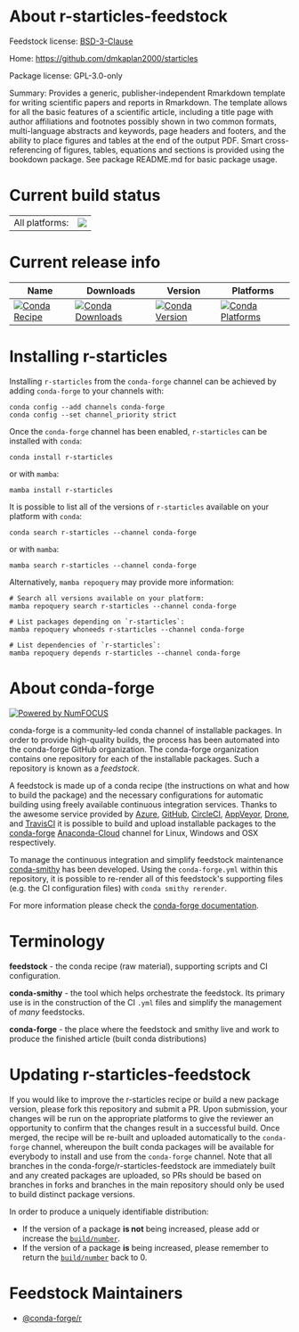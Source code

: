 About r-starticles-feedstock
============================

Feedstock license: [BSD-3-Clause](https://github.com/conda-forge/r-starticles-feedstock/blob/main/LICENSE.txt)

Home: https://github.com/dmkaplan2000/starticles

Package license: GPL-3.0-only

Summary: Provides a generic, publisher-independent Rmarkdown template for writing scientific papers and reports in Rmarkdown. The template allows for all the basic features of a scientific article, including a title page with author affiliations and footnotes possibly shown in two common formats, multi-language abstracts and keywords, page headers and footers, and the ability to place figures and tables at the end of the output PDF. Smart cross-referencing of figures, tables, equations and sections is provided using the bookdown package. See package README.md for basic package usage.

Current build status
====================


<table><tr><td>All platforms:</td>
    <td>
      <a href="https://dev.azure.com/conda-forge/feedstock-builds/_build/latest?definitionId=16528&branchName=main">
        <img src="https://dev.azure.com/conda-forge/feedstock-builds/_apis/build/status/r-starticles-feedstock?branchName=main">
      </a>
    </td>
  </tr>
</table>

Current release info
====================

| Name | Downloads | Version | Platforms |
| --- | --- | --- | --- |
| [![Conda Recipe](https://img.shields.io/badge/recipe-r--starticles-green.svg)](https://anaconda.org/conda-forge/r-starticles) | [![Conda Downloads](https://img.shields.io/conda/dn/conda-forge/r-starticles.svg)](https://anaconda.org/conda-forge/r-starticles) | [![Conda Version](https://img.shields.io/conda/vn/conda-forge/r-starticles.svg)](https://anaconda.org/conda-forge/r-starticles) | [![Conda Platforms](https://img.shields.io/conda/pn/conda-forge/r-starticles.svg)](https://anaconda.org/conda-forge/r-starticles) |

Installing r-starticles
=======================

Installing `r-starticles` from the `conda-forge` channel can be achieved by adding `conda-forge` to your channels with:

```
conda config --add channels conda-forge
conda config --set channel_priority strict
```

Once the `conda-forge` channel has been enabled, `r-starticles` can be installed with `conda`:

```
conda install r-starticles
```

or with `mamba`:

```
mamba install r-starticles
```

It is possible to list all of the versions of `r-starticles` available on your platform with `conda`:

```
conda search r-starticles --channel conda-forge
```

or with `mamba`:

```
mamba search r-starticles --channel conda-forge
```

Alternatively, `mamba repoquery` may provide more information:

```
# Search all versions available on your platform:
mamba repoquery search r-starticles --channel conda-forge

# List packages depending on `r-starticles`:
mamba repoquery whoneeds r-starticles --channel conda-forge

# List dependencies of `r-starticles`:
mamba repoquery depends r-starticles --channel conda-forge
```


About conda-forge
=================

[![Powered by
NumFOCUS](https://img.shields.io/badge/powered%20by-NumFOCUS-orange.svg?style=flat&colorA=E1523D&colorB=007D8A)](https://numfocus.org)

conda-forge is a community-led conda channel of installable packages.
In order to provide high-quality builds, the process has been automated into the
conda-forge GitHub organization. The conda-forge organization contains one repository
for each of the installable packages. Such a repository is known as a *feedstock*.

A feedstock is made up of a conda recipe (the instructions on what and how to build
the package) and the necessary configurations for automatic building using freely
available continuous integration services. Thanks to the awesome service provided by
[Azure](https://azure.microsoft.com/en-us/services/devops/), [GitHub](https://github.com/),
[CircleCI](https://circleci.com/), [AppVeyor](https://www.appveyor.com/),
[Drone](https://cloud.drone.io/welcome), and [TravisCI](https://travis-ci.com/)
it is possible to build and upload installable packages to the
[conda-forge](https://anaconda.org/conda-forge) [Anaconda-Cloud](https://anaconda.org/)
channel for Linux, Windows and OSX respectively.

To manage the continuous integration and simplify feedstock maintenance
[conda-smithy](https://github.com/conda-forge/conda-smithy) has been developed.
Using the ``conda-forge.yml`` within this repository, it is possible to re-render all of
this feedstock's supporting files (e.g. the CI configuration files) with ``conda smithy rerender``.

For more information please check the [conda-forge documentation](https://conda-forge.org/docs/).

Terminology
===========

**feedstock** - the conda recipe (raw material), supporting scripts and CI configuration.

**conda-smithy** - the tool which helps orchestrate the feedstock.
                   Its primary use is in the construction of the CI ``.yml`` files
                   and simplify the management of *many* feedstocks.

**conda-forge** - the place where the feedstock and smithy live and work to
                  produce the finished article (built conda distributions)


Updating r-starticles-feedstock
===============================

If you would like to improve the r-starticles recipe or build a new
package version, please fork this repository and submit a PR. Upon submission,
your changes will be run on the appropriate platforms to give the reviewer an
opportunity to confirm that the changes result in a successful build. Once
merged, the recipe will be re-built and uploaded automatically to the
`conda-forge` channel, whereupon the built conda packages will be available for
everybody to install and use from the `conda-forge` channel.
Note that all branches in the conda-forge/r-starticles-feedstock are
immediately built and any created packages are uploaded, so PRs should be based
on branches in forks and branches in the main repository should only be used to
build distinct package versions.

In order to produce a uniquely identifiable distribution:
 * If the version of a package **is not** being increased, please add or increase
   the [``build/number``](https://docs.conda.io/projects/conda-build/en/latest/resources/define-metadata.html#build-number-and-string).
 * If the version of a package **is** being increased, please remember to return
   the [``build/number``](https://docs.conda.io/projects/conda-build/en/latest/resources/define-metadata.html#build-number-and-string)
   back to 0.

Feedstock Maintainers
=====================

* [@conda-forge/r](https://github.com/conda-forge/r/)

